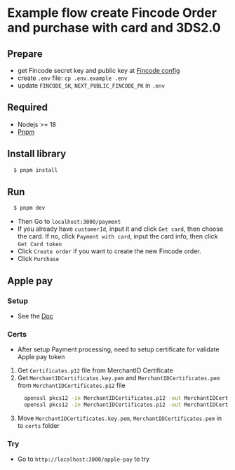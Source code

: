 # Example flow create Fincode Order and purchase with card and 3DS2.0

## Prepare

- get Fincode secret key and public key at [Fincode config](https://dashboard.test.fincode.jp/development/config)
- create `.env` file: `cp .env.example .env`
- update `FINCODE_SK`, `NEXT_PUBLIC_FINCODE_PK` in `.env`

## Required

- Nodejs >= 18
- [Pnpm](https://pnpm.io/)

## Install library

```bash
  $ pnpm install
```

## Run

```bash
  $ pnpm dev
```

- Then Go to `localhost:3000/payment`
- If you already have `customerId`, input it and click `Get card`, then choose the card. If no, click `Payment with card`, input the card info, then click `Get Card token`
- Click `Create order` if you want to create the new Fincode order.
- Click `Purchase`

## Apple pay
### Setup
- See the [Doc](https://docs.fincode.jp/payment/applepay/setup)

### Certs
- After setup Payment processing, need to setup certificate for validate Apple pay token

1. Get `Certificates.p12` file from MerchantID Certificate
1. Get `MerchantIDCertificates.key.pem` and `MerchantIDCertificates.pem` from `MerchantIDCertificates.p12` file
    ```bash
      openssl pkcs12 -in MerchantIDCertificates.p12 -out MerchantIDCertificates.pem -clcerts -nokeys
      openssl pkcs12 -in MerchantIDCertificates.p12 -out MerchantIDCertificates.key.pem -nocerts -nodes
    ```
1. Move `MerchantIDCertificates.key.pem`, `MerchantIDCertificates.pem` in to `certs` folder

### Try
- Go to `http://localhost:3000/apple-pay` to try
